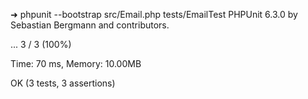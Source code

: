 ➜ phpunit --bootstrap src/Email.php tests/EmailTest
PHPUnit 6.3.0 by Sebastian Bergmann and contributors.

...                                                                 3 / 3 (100%)

Time: 70 ms, Memory: 10.00MB

OK (3 tests, 3 assertions)
